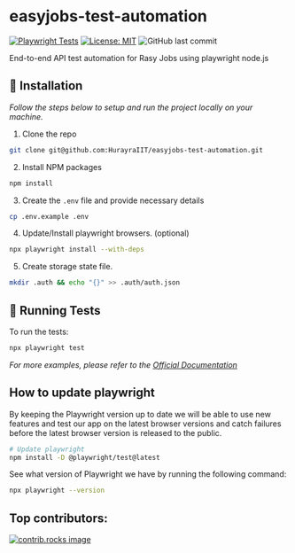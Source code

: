 # easyjobs-test-automation

[![Playwright Tests](https://github.com/HurayraIIT/easyjobs-test-automation/actions/workflows/playwright.yml/badge.svg)](https://github.com/HurayraIIT/easyjobs-test-automation/actions/workflows/playwright.yml)
[![License: MIT](https://img.shields.io/badge/License-MIT-yellow.svg)](https://opensource.org/licenses/MIT)
![GitHub last commit](https://img.shields.io/github/last-commit/HurayraIIT/easyjobs-test-automation)

End-to-end API test automation for Rasy Jobs using playwright node.js

## 🚀 Installation

_Follow the steps below to setup and run the project locally on your machine._

1. Clone the repo

```sh
git clone git@github.com:HurayraIIT/easyjobs-test-automation.git
```

2. Install NPM packages

```sh
npm install
```

3. Create the `.env` file and provide necessary details

```sh
cp .env.example .env
```

4. Update/Install playwright browsers. (optional)

```sh
npx playwright install --with-deps
```

5. Create storage state file.

```sh
mkdir .auth && echo "{}" >> .auth/auth.json
```

## 🧪 Running Tests

To run the tests:

```sh
npx playwright test
```

_For more examples, please refer to the [ Official Documentation](https://playwright.dev)_

## How to update playwright

By keeping the Playwright version up to date we will be able to use new features and test our app on the latest browser versions and catch failures before the latest browser version is released to the public.

```sh
# Update playwright
npm install -D @playwright/test@latest
```

See what version of Playwright we have by running the following command:

```sh
npx playwright --version
```

## Top contributors:

<a href="https://github.com/HurayraIIT/easyjobs-test-automation/graphs/contributors">
  <img src="https://contrib.rocks/image?repo=HurayraIIT/easyjobs-test-automation" alt="contrib.rocks image" />
</a>